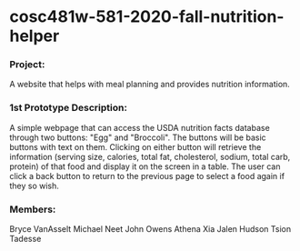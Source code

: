 # cosc481w-581-2020-fall-nutrition-helper

### Project:
A website that helps with meal planning and provides nutrition information.


### 1st Prototype Description:
A simple webpage that can access the USDA nutrition facts database through two buttons: "Egg" and "Broccoli". The buttons will be basic buttons with text on them. Clicking on either button will retrieve the information (serving size, calories, total fat, cholesterol, sodium, total carb, protein) of that food and display it on the screen in a table. The user can click a back button to return to the previous page to select a food again if they so wish.


### Members:
Bryce VanAsselt
Michael Neet
John Owens
Athena Xia
Jalen Hudson
Tsion Tadesse